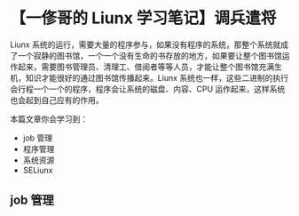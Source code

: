 # 【一俢哥的 Liunx 学习笔记】调兵遣将
Liunx 系统的运行，需要大量的程序参与，如果没有程序的系统，那整个系统就成了一个寂静的图书馆，一个一个没有生命的书存放的地方，如果要让整个图书馆运作起来，需要图书管理员、清理工、借阅者等等人员，才能让整个图书馆充满生机，知识才能很好的通过图书馆传播起来。Liunx 系统也一样，这些二进制的执行会行程一个一个的程序，程序会让系统的磁盘、内容、CPU 运作起来，这样系统也会起到自己应有的作用。

本篇文章你会学习到：
* job 管理
* 程序管理
* 系统资源
* SELiunx

## job 管理
